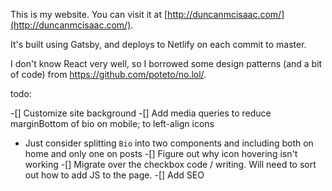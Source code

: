 This is my website. You can visit it at [http://duncanmcisaac.com/](http://duncanmcisaac.com/).

It's built using Gatsby, and deploys to Netlify on each commit to master. 

I don't know React very well, so I borrowed some design patterns (and a bit of code) from https://github.com/poteto/no.lol/. 

todo:

-[] Customize site background
-[] Add media queries to reduce marginBottom of bio on mobile; to left-align icons
  - Just consider splitting `Bio` into two components and including both on home and only one on posts
-[] Figure out why icon hovering isn't working
-[] Migrate over the checkbox code / writing. Will need to sort out how to add JS to the page.
-[] Add SEO